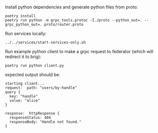 Install python dependencies and generate python files from proto:

```
poetry install
poetry run python -m grpc_tools.protoc -I./proto --python_out=. --grpc_python_out=. proto/router.proto
```

Run services locally:

```
../../services/start-services-only.sh
```

Run example python client to make a grpc request to federator (which will redirect it to brig):

```
poetry run python client.py
```

expected output should be:

```
starting client...
request:  path: "users/by-handle"
query {
  key: "handle"
  value: "alice"
}

response:  httpResponse {
  responseStatus: 404
  responseBody: "Handle not found."
}
```
